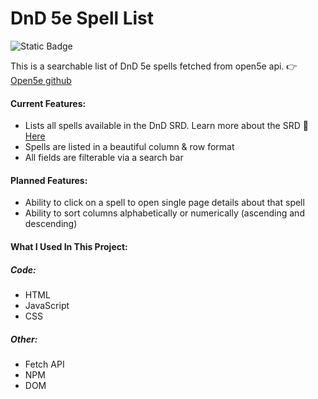 # DnD 5e Spell List

![Static Badge](https://img.shields.io/badge/status%3A-stable_beta-green)

This is a searchable list of DnD 5e spells fetched from open5e api. :point_right: [Open5e github](https://github.com/open5e/open5e)

#### Current Features: 

- Lists all spells available in the DnD SRD. Learn more about the SRD 📑 [Here](https://dnd.wizards.com/resources/systems-reference-document)
- Spells are listed in a beautiful column & row format
- All fields are filterable via a search bar

#### Planned Features:

- Ability to click on a spell to open single page details about that spell
- Ability to sort columns alphabetically or numerically (ascending and descending)

#### What I Used In This Project:

##### Code:
- HTML
- JavaScript
- CSS

##### Other:
- Fetch API
- NPM
- DOM
